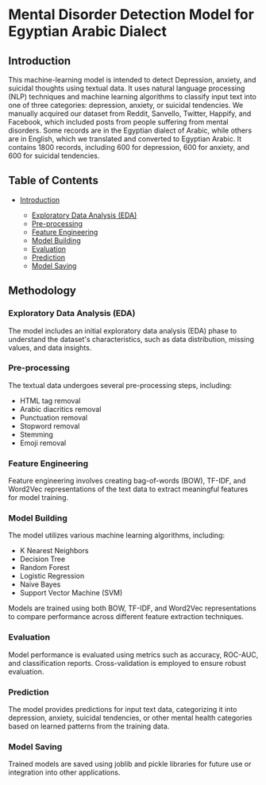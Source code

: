 # Mental Disorder Detection Model for Egyptian Arabic Dialect
## Introduction

This machine-learning model is intended to detect Depression, anxiety, and suicidal thoughts using textual data. It uses natural language processing (NLP) techniques and machine learning algorithms to classify input text into one of three categories: depression, anxiety, or suicidal tendencies. We manually acquired our dataset from Reddit, Sanvello, Twitter, Happify, and Facebook, which included posts from people suffering from mental disorders. Some records are in the Egyptian dialect of Arabic, while others are in English, which we translated and converted to Egyptian Arabic. It contains 1800 records, including 600 for depression, 600 for anxiety, and 600 for suicidal tendencies.

## Table of Contents

- [Introduction](#introduction)

  - [Exploratory Data Analysis (EDA)](#exploratory-data-analysis-eda)
  - [Pre-processing](#pre-processing)
  - [Feature Engineering](#feature-engineering)
  - [Model Building](#model-building)
  - [Evaluation](#evaluation)
  - [Prediction](#prediction)
  - [Model Saving](#model-saving)

## Methodology
  ### Exploratory Data Analysis (EDA)

The model includes an initial exploratory data analysis (EDA) phase to understand the dataset's characteristics, such as data distribution, missing values, and data insights.

  ### Pre-processing

The textual data undergoes several pre-processing steps, including:
- HTML tag removal
- Arabic diacritics removal
- Punctuation removal
- Stopword removal
- Stemming
- Emoji removal

### Feature Engineering

Feature engineering involves creating bag-of-words (BOW), TF-IDF, and Word2Vec representations of the text data to extract meaningful features for model training.

  ### Model Building

The model utilizes various machine learning algorithms, including:
- K Nearest Neighbors
- Decision Tree
- Random Forest
- Logistic Regression
- Naive Bayes
- Support Vector Machine (SVM)

Models are trained using both BOW, TF-IDF, and Word2Vec representations to compare performance across different feature extraction techniques.

  ### Evaluation

Model performance is evaluated using metrics such as accuracy, ROC-AUC, and classification reports. Cross-validation is employed to ensure robust evaluation.

  ### Prediction

The model provides predictions for input text data, categorizing it into depression, anxiety, suicidal tendencies, or other mental health categories based on learned patterns from the training data.

  ### Model Saving

Trained models are saved using joblib and pickle libraries for future use or integration into other applications.

